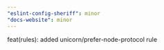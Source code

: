 ```yaml
---
"eslint-config-sheriff": minor
"docs-website": minor
---
```


feat(rules): added unicorn/prefer-node-protocol rule

